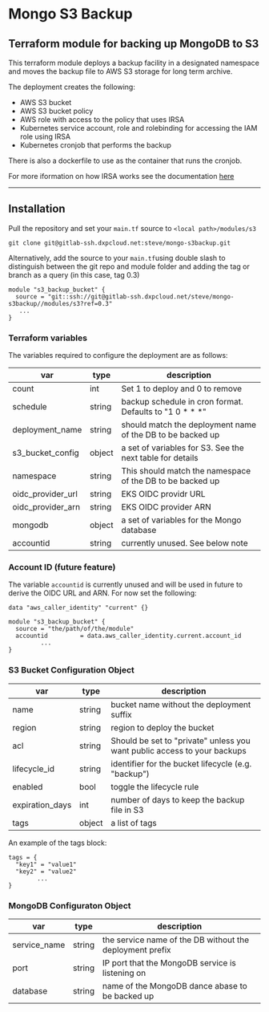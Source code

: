 # Mongo S3 Backup

## Terraform module for backing up MongoDB to S3

This terraform module deploys a backup facility in a designated namespace and moves the backup file to AWS S3 storage for long term archive.

The deployment creates the following:

* AWS S3 bucket
* AWS S3 bucket policy
* AWS role with access to the policy that uses IRSA
* Kubernetes service account, role and rolebinding for accessing the IAM role using IRSA
* Kubernetes cronjob that performs the backup

There is also a dockerfile to use as the container that runs the cronjob.

For more iformation on how IRSA works see the documentation [here](https://aws.amazon.com/blogs/containers/cross-account-iam-roles-for-kubernetes-service-accounts/)

***

## Installation

Pull the repository and set your `main.tf` source to `<local path>/modules/s3`

```git clone git@gitlab-ssh.dxpcloud.net:steve/mongo-s3backup.git```


Alternatively, add the source to your `main.tf`using double slash to distinguish between the git repo and module folder and adding the tag or branch as a query (in this case, tag 0.3)

```
module "s3_backup_bucket" {
  source = "git::ssh://git@gitlab-ssh.dxpcloud.net/steve/mongo-s3backup//modules/s3?ref=0.3"
   ...
}
```

### Terraform variables

The variables required to configure the deployment are as follows:

var | type | description
--- | --- | ---
count | int | Set 1 to deploy and 0 to remove
schedule | string | backup schedule in cron format. Defaults to "1 0 * * *"
deployment_name | string | should match the deployment name of the DB to be backed up
s3_bucket_config | object | a set of variables for S3. See the next table for details
namespace | string | This should match the namespace of the DB to be backed up
oidc_provider_url| string | EKS OIDC providr URL
oidc_provider_arn | string | EKS OIDC provider ARN
mongodb | object | a set of variables for the Mongo database
accountid | string | currently unused. See below note

### Account ID (future feature)
The variable `accountid` is currently unused and will be used in future to derive the OIDC URL and ARN. For now set the following:

```
data "aws_caller_identity" "current" {}

module "s3_backup_bucket" {
  source = "the/path/of/the/module"
  accountid         = data.aws_caller_identity.current.account_id
         ...
}
```

### S3 Bucket Configuration Object
var | type | description
--- | --- | ---
name | string | bucket name without the deployment suffix
region | string | region to deploy the bucket
acl | string | Should be set to "private" unless you want public access to your backups
lifecycle_id | string | identifier for the bucket lifecycle (e.g. "backup")
enabled | bool | toggle the lifecycle rule
expiration_days | int | number of days to keep the backup file in S3
tags | object | a list of tags 

An example of the tags block:
```
tags = {
  "key1" = "value1"
  "key2" = "value2"
        ... 
}
```  

### MongoDB Configuraton Object
var | type | description
--- | --- | ---
service_name | string | the service name of the DB without the deployment prefix
port | string | IP port that the MongoDB service is listening on
database | string | name of the MongoDB dance abase to be backed up

